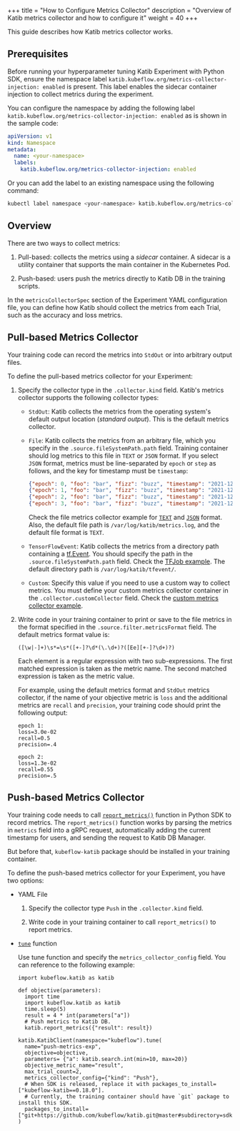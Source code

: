 +++
title = "How to Configure Metrics Collector"
description = "Overview of Katib metrics collector and how to configure it"
weight = 40
+++

This guide describes how Katib metrics collector works.

## Prerequisites

Before running your hyperparameter tuning Katib Experiment with Python SDK,
ensure the namespace label `katib.kubeflow.org/metrics-collector-injection: enabled`
is present. This label enables the sidecar container injection to collect metrics during the experiment.

You can configure the namespace by adding the following label `katib.kubeflow.org/metrics-collector-injection: enabled` 
as is shown in the sample code:

```yaml
apiVersion: v1
kind: Namespace
metadata:
  name: <your-namespace>
  labels:
    katib.kubeflow.org/metrics-collector-injection: enabled
```

Or you can add the label to an existing namespace using the following command:

```bash
kubectl label namespace <your-namespace> katib.kubeflow.org/metrics-collector-injection=enabled
```

## Overview

There are two ways to collect metrics:

1. Pull-based: collects the metrics using a _sidecar_ container. A sidecar is a utility container that supports
the main container in the Kubernetes Pod.

2. Push-based: users push the metrics directly to Katib DB in the training scripts.

In the `metricsCollectorSpec` section of the Experiment YAML configuration file, you can
define how Katib should collect the metrics from each Trial, such as the accuracy and loss metrics.

## Pull-based Metrics Collector

Your training code can record the metrics into `StdOut` or into arbitrary output files. 

To define the pull-based metrics collector for your Experiment:

1. Specify the collector type in the `.collector.kind` field.
   Katib's metrics collector supports the following collector types:

   - `StdOut`: Katib collects the metrics from the operating system's default
     output location (_standard output_). This is the default metrics collector.

   - `File`: Katib collects the metrics from an arbitrary file, which
     you specify in the `.source.fileSystemPath.path` field. Training container
     should log metrics to this file in `TEXT` or `JSON` format. If you select `JSON` format,
     metrics must be line-separated by `epoch` or `step` as follows, and the key for timestamp must
     be `timestamp`:

     ```json
     {"epoch": 0, "foo": "bar", "fizz": "buzz", "timestamp": "2021-12-02T14:27:51"}
     {"epoch": 1, "foo": "bar", "fizz": "buzz", "timestamp": "2021-12-02T14:27:52"}
     {"epoch": 2, "foo": "bar", "fizz": "buzz", "timestamp": "2021-12-02T14:27:53"}
     {"epoch": 3, "foo": "bar", "fizz": "buzz", "timestamp": "2021-12-02T14:27:54"}
     ```

     Check the file metrics collector example for [`TEXT`](https://github.com/kubeflow/katib/blob/ea46a7f2b73b2d316b6b7619f99eb440ede1909b/examples/v1beta1/metrics-collector/file-metrics-collector.yaml#L14-L24)
     and [`JSON`](https://github.com/kubeflow/katib/blob/ea46a7f2b73b2d316b6b7619f99eb440ede1909b/examples/v1beta1/metrics-collector/file-metrics-collector-with-json-format.yaml#L14-L22)
     format. Also, the default file path is `/var/log/katib/metrics.log`, and the default file format is `TEXT`.

   - `TensorFlowEvent`: Katib collects the metrics from a directory path
     containing a [tf.Event](https://www.tensorflow.org/api_docs/python/tf/compat/v1/Event).
     You should specify the path in the `.source.fileSystemPath.path` field. Check the
     [TFJob example](https://github.com/kubeflow/katib/blob/ea46a7f2b73b2d316b6b7619f99eb440ede1909b/examples/v1beta1/kubeflow-training-operator/tfjob-mnist-with-summaries.yaml#L17-L23).
     The default directory path is `/var/log/katib/tfevent/`.

   - `Custom`: Specify this value if you need to use a custom way to collect
     metrics. You must define your custom metrics collector container
     in the `.collector.customCollector` field. Check the
     [custom metrics collector example](https://github.com/kubeflow/katib/blob/ea46a7f2b73b2d316b6b7619f99eb440ede1909b/examples/v1beta1/metrics-collector/custom-metrics-collector.yaml#L14-L36).

2. Write code in your training container to print or save to the file metrics in the format
   specified in the `.source.filter.metricsFormat` field. The default metrics format value is:

   ```
   ([\w|-]+)\s*=\s*([+-]?\d*(\.\d+)?([Ee][+-]?\d+)?)
   ```

   Each element is a regular expression with two sub-expressions. The first matched expression is
   taken as the metric name. The second matched expression is taken as the metric value.

   For example, using the default metrics format and `StdOut` metrics collector,
   if the name of your objective metric is `loss` and the additional metrics are
   `recall` and `precision`, your training code should print the following output:

   ```shell
   epoch 1:
   loss=3.0e-02
   recall=0.5
   precision=.4

   epoch 2:
   loss=1.3e-02
   recall=0.55
   precision=.5
   ```

## Push-based Metrics Collector

Your training code needs to call [`report_metrics()`](https://github.com/kubeflow/katib/blob/e251a07cb9491e2d892db306d925dddf51cb0930/sdk/python/v1beta1/kubeflow/katib/api/report_metrics.py#L26) function in Python SDK to record metrics. 
The `report_metrics()` function works by parsing the metrics in `metrics` field into a gRPC request, automatically adding the current timestamp for users, and sending the request to Katib DB Manager. 

But before that, `kubeflow-katib` package should be installed in your training container. 

To define the push-based metrics collector for your Experiment, you have two options:

- YAML File

    1. Specify the collector type `Push` in the `.collector.kind` field.

    2. Write code in your training container to call `report_metrics()` to report metrics.

- [`tune`](https://github.com/kubeflow/katib/blob/master/sdk/python/v1beta1/kubeflow/katib/api/katib_client.py#L166) function

    Use tune function and specify the `metrics_collector_config` field. You can reference to the following example:

    ```
    import kubeflow.katib as katib

    def objective(parameters):
      import time
      import kubeflow.katib as katib
      time.sleep(5)
      result = 4 * int(parameters["a"])
      # Push metrics to Katib DB.
      katib.report_metrics({"result": result})

    katib.KatibClient(namespace="kubeflow").tune(
      name="push-metrics-exp",
      objective=objective,
      parameters= {"a": katib.search.int(min=10, max=20)}
      objective_metric_name="result",
      max_trial_count=2,
      metrics_collector_config={"kind": "Push"},
      # When SDK is released, replace it with packages_to_install=["kubeflow-katib==0.18.0"].
      # Currently, the training container should have `git` package to install this SDK. 
      packages_to_install=["git+https://github.com/kubeflow/katib.git@master#subdirectory=sdk/python/v1beta1"],
    )
    ```

